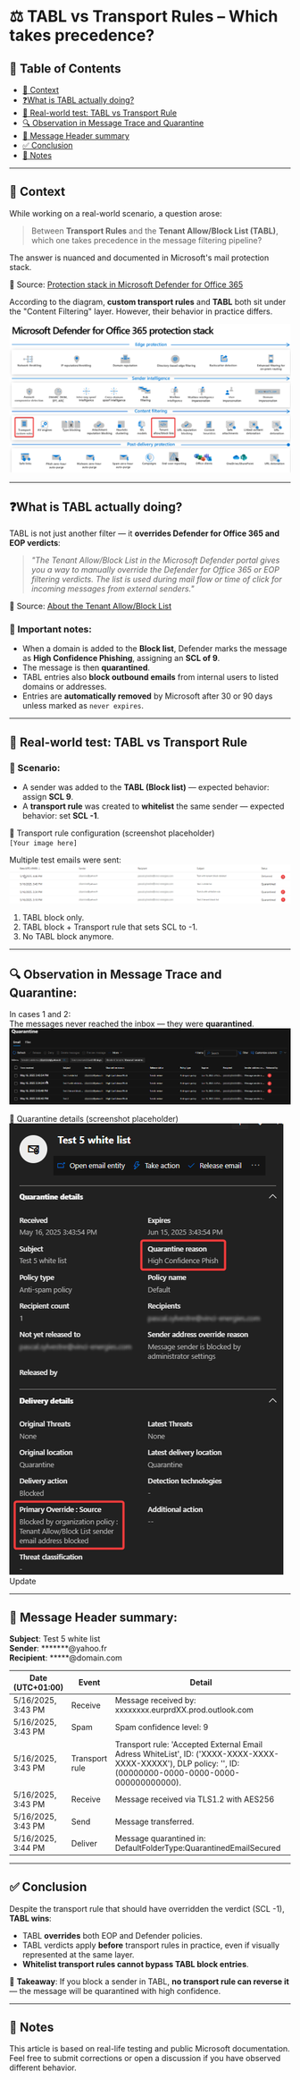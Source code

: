 # ⚖️ TABL vs Transport Rules – Which takes precedence?

## 📑 Table of Contents

- [📘 Context](#-context)
- [❓What is TABL actually doing?](#what-is-tabl-actually-doing)
- [🧪 Real-world test: TABL vs Transport Rule](#real-world-test-tabl-vs-transport-rule)
- [🔍 Observation in Message Trace and Quarantine](#observation-in-message-trace-and-quarantine)
- [📨 Message Header summary](#message-header-summary)
- [✅ Conclusion](#-conclusion)
- [📝 Notes](#-notes)

---

## 📘 Context

While working on a real-world scenario, a question arose:

> Between **Transport Rules** and the **Tenant Allow/Block List (TABL)**, which one takes precedence in the message filtering pipeline?

The answer is nuanced and documented in Microsoft's mail protection stack.

📎 Source: [Protection stack in Microsoft Defender for Office 365](https://learn.microsoft.com/en-us/defender-office-365/protection-stack-microsoft-defender-for-office365)

According to the diagram, **custom transport rules** and **TABL** both sit under the "Content Filtering" layer. However, their behavior in practice differs.

![Filtering Stack Diagram](./media/TABL-vs-TransportRules/FilteringStack-Diagram.png)

---

## ❓What is TABL actually doing?

TABL is not just another filter — it **overrides Defender for Office 365 and EOP verdicts**:

> _"The Tenant Allow/Block List in the Microsoft Defender portal gives you a way to manually override the Defender for Office 365 or EOP filtering verdicts. The list is used during mail flow or time of click for incoming messages from external senders."_

📎 Source: [About the Tenant Allow/Block List](https://learn.microsoft.com/en-us/defender-office-365/tenant-allow-block-list-about#block-entries-in-the-tenant-allowblock-list)

### 🚨 Important notes:
- When a domain is added to the **Block list**, Defender marks the message as **High Confidence Phishing**, assigning an **SCL of 9**.
- The message is then **quarantined**.
- TABL entries also **block outbound emails** from internal users to listed domains or addresses.
- Entries are **automatically removed** by Microsoft after 30 or 90 days unless marked as `never expires`.

---

## 🧪 Real-world test: TABL vs Transport Rule

### 🔨 Scenario:
- A sender was added to the **TABL (Block list)** — expected behavior: assign **SCL 9**.
- A **transport rule** was created to **whitelist** the same sender — expected behavior: set **SCL -1**.

📌 Transport rule configuration (screenshot placeholder)  
`[Your image here]`

Multiple test emails were sent:  
![Message Trace](./media/TABL-vs-TransportRules/MessageTrace_TestEmails.png)

1. TABL block only.  
2. TABL block + Transport rule that sets SCL to -1.  
3. No TABL block anymore.

---

## 🔍 Observation in Message Trace and Quarantine:

In cases 1 and 2:  
The messages never reached the inbox — they were **quarantined**.  
![Quarantine Test Emails](./media/TABL-vs-TransportRules/Quarantine-TestsEmails.png)

📌 Quarantine details (screenshot placeholder)  
![Quarantine Details](./media/TABL-vs-TransportRules/Quarantine-DetailedInformation.png)Update

---

## 📨 Message Header summary:

**Subject**: Test 5 white list  
**Sender**: *******@yahoo.fr  
**Recipient**: *****@domain.com  

| Date (UTC+01:00)     | Event           | Detail                                                                                                                                                      |
|----------------------|------------------|------------------------------------------------------------------------                                                                                    |
| 5/16/2025, 3:43 PM   | Receive          | Message received by: xxxxxxxx.eurprdXX.prod.outlook.com                                                                                                    |
| 5/16/2025, 3:43 PM   | Spam             | Spam confidence level: 9                                                                                                                                   |
| 5/16/2025, 3:43 PM   | Transport rule   | Transport rule: 'Accepted External Email Adress WhiteList', ID: ('XXXX-XXXX-XXXX-XXXX-XXXXX'), DLP policy: '', ID: (00000000-0000-0000-0000-000000000000). |
| 5/16/2025, 3:43 PM   | Receive          | Message received via TLS1.2 with AES256                                                                                                                    |
| 5/16/2025, 3:43 PM   | Send             | Message transferred.                                                                                                                                       |
| 5/16/2025, 3:44 PM   | Deliver          | Message quarantined in: DefaultFolderType:QuarantinedEmailSecured                                                                                          |

---

## ✅ Conclusion

Despite the transport rule that should have overridden the verdict (SCL -1), **TABL wins**:

- TABL **overrides** both EOP and Defender policies.
- TABL verdicts apply **before** transport rules in practice, even if visually represented at the same layer.
- **Whitelist transport rules cannot bypass TABL block entries**.

📌 **Takeaway**: If you block a sender in TABL, **no transport rule can reverse it** — the message will be quarantined with high confidence.

---

## 📝 Notes

This article is based on real-life testing and public Microsoft documentation.  
Feel free to submit corrections or open a discussion if you have observed different behavior.
